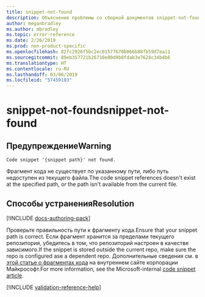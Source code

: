 ```yaml
---
title: snippet-not-found
description: Объяснение проблемы со сборкой документов snippet-not-found и способа ее устранения
author: meganbradley
ms.author: mbradley
ms.topic: error-reference
ms.date: 2/26/2019
ms.prod: non-product-specific
ms.openlocfilehash: 82fc2926f5bc2ec01577670b066b88fb59d7ea11
ms.sourcegitcommit: 89eb357721b26710e00d9b8fdab3e7628c34bdb6
ms.translationtype: HT
ms.contentlocale: ru-RU
ms.lasthandoff: 03/06/2019
ms.locfileid: "57459103"
---
```

# <a name="snippet-not-found"></a><span data-ttu-id="b6148-103">snippet-not-found</span><span class="sxs-lookup"><span data-stu-id="b6148-103">snippet-not-found</span></span>

## <a name="warning"></a><span data-ttu-id="b6148-104">Предупреждение</span><span class="sxs-lookup"><span data-stu-id="b6148-104">Warning</span></span>

`Code snippet '{snippet path}' not found.`

<span data-ttu-id="b6148-105">Фрагмент кода не существует по указанному пути, либо путь недоступен из текущего файла.</span><span class="sxs-lookup"><span data-stu-id="b6148-105">The code snippet references doesn't exist at the specified path, or the path isn't available from the current file.</span></span>

## <a name="resolution"></a><span data-ttu-id="b6148-106">Способы устранения</span><span class="sxs-lookup"><span data-stu-id="b6148-106">Resolution</span></span>

[!INCLUDE [docs-authoring-pack](includes/docs-authoring-pack.md)]

<span data-ttu-id="b6148-107">Проверьте правильность пути к фрагменту кода.</span><span class="sxs-lookup"><span data-stu-id="b6148-107">Ensure that your snippet path is correct.</span></span> <span data-ttu-id="b6148-108">Если фрагмент хранится за пределами текущего репозитория, убедитесь в том, что репозиторий настроен в качестве зависимого.</span><span class="sxs-lookup"><span data-stu-id="b6148-108">If the snippet is stored outside the current repo, make sure the repo is configured ase a dependent repo.</span></span> <span data-ttu-id="b6148-109">Дополнительные сведения см. в [этой статье о фрагментах кода](https://review.docs.microsoft.com/en-us/help/contribute/code-in-docs?branch=master) на внутреннем сайте корпорации Майкрософт.</span><span class="sxs-lookup"><span data-stu-id="b6148-109">For more information, see the Microsoft-internal [code snippet article](https://review.docs.microsoft.com/en-us/help/contribute/code-in-docs?branch=master).</span></span>

<!--make sure to add this file to your includes folder and verify the path-->
[!INCLUDE [validation-reference-help](includes/validation-reference-help.md)]
